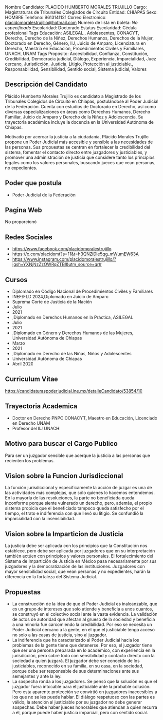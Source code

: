 Nombre Candidato: PLACIDO HUMBERTO MORALES TRUJILLO
Cargo: Magistraturas de Tribunales Colegiados de Circuito
Entidad: CHIAPAS
Sexo: HOMBRE
Telefono: 9613141121
Correo Electronico: placidomoralestrujillo@hotmail.com
Numero de lista en boleta: *No especificado*
Escolaridad: Doctorado
Estatus Escolaridad: Cédula profesional
Tags Educación: ASILEGAL., Adolescentes, CONACYT, Derecho, Derecho de la Niñez, Derechos Humanos, Derechos de la Mujer, Doctorado en Derecho, Género, IIJ, Juicio de Amparo, Licenciatura en Derecho, Maestría en Educación, Procedimientos Civiles y Familiares, UNACH, UNAM
Tags Propósito: Accesibilidad, Confianza, Constitución, Credibilidad, Democracia judicial, Diálogo, Experiencia, Imparcialidad, Juez cercano, Jurisdicción, Justicia, Litigio, Protección al justiciable., Responsabilidad, Sensibilidad, Sentido social, Sistema judicial, Valores


## Descripción del Candidato 

Plácido Humberto Morales Trujillo es candidato a Magistrado de los Tribunales Colegidos de Circuito en Chiapas, postulándose al Poder Judicial de la Federación. Cuenta con estudios de Doctorado en Derecho, así como diversas especializaciones en áreas como Derechos Humanos, Derecho Familiar, Juicio de Amparo y Derecho de la Niñez y Adolescencia. Su trayectoria académica incluye la docencia en la Universidad Autónoma de Chiapas.

Motivado por acercar la justicia a la ciudadanía, Plácido Morales Trujillo propone un Poder Judicial más accesible y sensible a las necesidades de las personas. Sus propuestas se centran en fortalecer la credibilidad del sistema, fomentar el contacto directo entre juzgadores y justiciables, y promover una administración de justicia que considere tanto los principios legales como los valores personales, buscando jueces que vean personas, no expedientes.


## Poder que postula

- Poder Judicial de la Federación


## Pagina Web

No proporcionó


## Redes Sociales

- https://www.facebook.com/placidomoralestrujillo
- https://x.com/placidomt?s=11&t=h3QNZiDle5qg_mWumEW63A
- https://www.instagram.com/placidomoralestrujillo/?igsh=YXNjNzZzOWRqZTBl&utm_source=qr#


## Cursos

- Diplomado en Código Nacional de Procedimientos Civiles y Familiares
- INEF/FLD 2024,Diplomado en Juicio de Amparo
- Suprema Corte de Justicia de la Nación
- Julio
- 2021
- ,Diplomado en Derechos Humanos en la Práctica, ASILEGAL
- Julio
- 2021
- ,Diplomado en Género y Derechos Humanos de las Mujeres, Universidad Autónoma de Chiapas
- Marzo
- 2021
- ,Diplomado en Derecho de las Niñas, Niños y Adolescentes
- Universidad Autónoma de Chiapas
- Abril 2020


## Curriculum Vitae

https://candidaturaspoderjudicial.ine.mx/detalleCandidato/53854/10


## Trayectoria Academica

- Doctor en Derecho PNPC CONACYT, Maestro en Educación, Licenciado en Derecho UNAM
- Profesor del IIJ UNACH


## Motivo para buscar el Cargo Publico

Para ser un juzgador sensible que acerque la justicia a las personas que recienten los problemas.


## Vision sobre la Funcion Jurisdiccional

La función jurisdiccional y específicamente la acción de juzgar es una de las actividades más complejas, que sólo quienes lo hacemos entendemos. En la mayoría de las resoluciones, la parte no beneficiada queda inconforme porque siente vulnerado un derecho, pero, además, el propio sistema propicia que el beneficiado tampoco queda satisfecho por el tiempo, el trato e indiferencia con que llevó su litigio. Se confundió la imparcialidad con la insensibilidad.


## Vision sobre la Imparticion de Justicia

La justicia debe ser aplicada con los principios que la Constitución nos establece, pero debe ser aplicada por juzgadores que en su interpretación también actúen con principios y valores personales. El fortalecimiento del Sistema de Impartición de Justicia en México pasa necesariamente por sus juzgadores y la democratización de las instituciones. Juzgadores con mayor sensibilidad social, que vean personas y no expedientes, harán la diferencia en la fortaleza del Sistema Judicial.


## Propuestas

- La construcción de la idea de que el Poder Judicial es inalcanzable, que es un grupo de intereses que solo atiende y beneficia a unos cuantos, se construyó en el colectivo social ante la vasta evidencia. La validación de actos de autoridad que afectan al grueso de la sociedad y beneficia a una minoría fue carcomiendo la credibilidad. Por eso se necesita un Poder Judicial cercano a la gente, en el que el justiciable tenga acceso no solo a las casas de justicia, sino al juzgador.
- La indiferencia que ha caracterizado al Poder Judicial hacia los problemas de la gente tiene que detenerse. Por eso, el juzgador tiene que ser una persona preparada en lo académico, con experiencia en la jurisdicción, pero sobre todo con sensibilidad y contacto directo con la sociedad a quien juzgará. El juzgador debe ser conocido de los justiciables, reconocido en su familia, en su casa, en la sociedad, porque debe ser responsable de sus determinaciones ante sus semejantes y ante la ley.
- La sospecha ronda a los juzgadores. Se pensó que la solución es que el juzgador fuera intocable para el justiciable ante la probable colusión. Pero esta aparente protección se convirtió en juzgadores inaccesibles a los que no se les puede hablar. El diálogo respetuoso con las partes es válido, la atención al justiciable por su juzgador no debe generar sospechas. Debe haber jueces honorables que atiendan a quien recurra a él, porque puede haber justicia imparcial, pero con sentido social.

